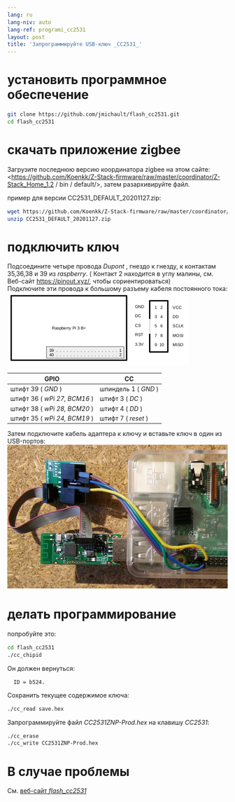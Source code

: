 ```yaml
---
lang: ru
lang-niv: auto
lang-ref: programi_cc2531
layout: post
title: 'Запрограммируйте USB-ключ _CC2531_'
---
```


# установить программное обеспечение

```bash
git clone https://github.com/jmichault/flash_cc2531.git
cd flash_cc2531
```
 
# скачать приложение zigbee
Загрузите последнюю версию координатора zigbee на этом сайте: <https://github.com/Koenkk/Z-Stack-firmware/raw/master/coordinator/Z-Stack_Home_1.2 / bin / default/>, затем разархивируйте файл.

пример для версии CC2531_DEFAULT_20201127.zip:

```bash
wget https://github.com/Koenkk/Z-Stack-firmware/raw/master/coordinator/Z-Stack_Home_1.2/bin/default/CC2531_DEFAULT_20201127.zip
unzip CC2531_DEFAULT_20201127.zip
```

# подключить ключ

Подсоедините четыре провода _Dupont_ , гнездо к гнезду, к контактам 35,36,38 и 39 из _raspberry_. ( Контакт 2 находится в углу малины, см. Веб-сайт <https://pinout.xyz/>, чтобы сориентироваться)  
Подключите эти провода к большому разъему кабеля постоянного тока:  
![](/public/raspberry-cc.png "disposition _raspberry_ et _CC_") 

| GPIO | CC |
| ---------------------------- | ------------------- | 
| штифт 39 ( _GND_ )           | шпиндель 1 ( _GND_ )  |	
| штифт 36 ( _wPi 27, BCM16_ ) | штифт 3 ( _DC_ )   | 
| штифт 38 ( _wPi 28, BCM20_ ) | штифт 4 ( _DD_ )   | 
| штифт 35 ( _wPi 24, BCM19_ ) | штифт 7 ( _reset_ )| 

Затем подключите кабель адаптера к ключу и вставьте ключ в один из USB-портов:
![](/public/Raspberry-CC2531.jpg " _raspberry_ et _CC_") 


# делать программирование

попробуйте это:
```bash
cd flash_cc2531
./cc_chipid
```
Он должен вернуться:
```
  ID = b524.
```

Сохранить текущее содержимое ключа:
```bash
./cc_read save.hex
```

Запрограммируйте файл _CC2531ZNP-Prod.hex_ на клавишу _CC2531_:
```bash
./cc_erase
./cc_write CC2531ZNP-Prod.hex
```

# В случае проблемы
См. [ веб-сайт _flash_cc2531_](https://jmichault.github.io/flash_cc2531-dok/)
